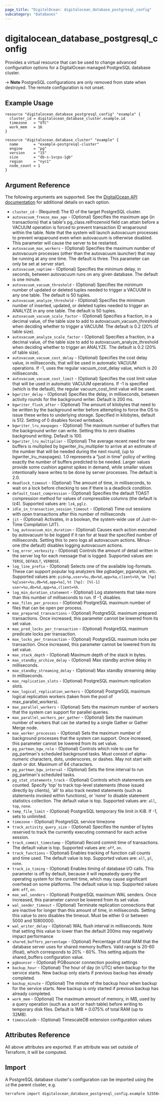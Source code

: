 ```yaml
---
page_title: "DigitalOcean: digitalocean_database_postgresql_config"
subcategory: "Databases"
---
```


# digitalocean\_database\_postgresql\_config

Provides a virtual resource that can be used to change advanced configuration
options for a DigitalOcean managed PostgreSQL database cluster.

-> **Note** PostgreSQL configurations are only removed from state when destroyed. The remote configuration is not unset.

## Example Usage

```hcl
resource "digitalocean_database_postgresql_config" "example" {
  cluster_id = digitalocean_database_cluster.example.id
  timezone   = "UTC"
  work_mem   = 16
}

resource "digitalocean_database_cluster" "example" {
  name       = "example-postgresql-cluster"
  engine     = "pg"
  version    = "15"
  size       = "db-s-1vcpu-1gb"
  region     = "nyc1"
  node_count = 1
}
```

## Argument Reference

The following arguments are supported. See the [DigitalOcean API documentation](https://docs.digitalocean.com/reference/api/digitalocean/#tag/Databases/operation/databases_patch_config)
for additional details on each option.

* `cluster_id` - (Required)  The ID of the target PostgreSQL cluster.
* `autovacuum_freeze_max_age` - (Optional)  Specifies the maximum age (in transactions) that a table's pg_class.relfrozenxid field can attain before a VACUUM operation is forced to prevent transaction ID wraparound within the table. Note that the system will launch autovacuum processes to prevent wraparound even when autovacuum is otherwise disabled. This parameter will cause the server to be restarted.
* `autovacuum_max_workers` - (Optional)  Specifies the maximum number of autovacuum processes (other than the autovacuum launcher) that may be running at any one time. The default is three. This parameter can only be set at server start.
* `autovacuum_naptime` - (Optional)  Specifies the minimum delay, in seconds, between autovacuum runs on any given database. The default is one minute.
* `autovacuum_vacuum_threshold` - (Optional)  Specifies the minimum number of updated or deleted tuples needed to trigger a VACUUM in any one table. The default is 50 tuples.
* `autovacuum_analyze_threshold` - (Optional)  Specifies the minimum number of inserted, updated, or deleted tuples needed to trigger an ANALYZE in any one table. The default is 50 tuples.
* `autovacuum_vacuum_scale_factor` - (Optional)  Specifies a fraction, in a decimal value, of the table size to add to autovacuum_vacuum_threshold when deciding whether to trigger a VACUUM. The default is 0.2 (20% of table size).
* `autovacuum_analyze_scale_factor` - (Optional)  Specifies a fraction, in a decimal value, of the table size to add to autovacuum_analyze_threshold when deciding whether to trigger an ANALYZE. The default is 0.2 (20% of table size).
* `autovacuum_vacuum_cost_delay` - (Optional)  Specifies the cost delay value, in milliseconds, that will be used in automatic VACUUM operations. If -1, uses the regular vacuum_cost_delay value, which is 20 milliseconds.
* `autovacuum_vacuum_cost_limit` - (Optional)  Specifies the cost limit value that will be used in automatic VACUUM operations. If -1 is specified (which is the default), the regular vacuum_cost_limit value will be used.
* `bgwriter_delay` - (Optional)  Specifies the delay, in milliseconds, between activity rounds for the background writer. Default is 200 ms.
* `bgwriter_flush_after` - (Optional)  The amount of kilobytes that need to be written by the background writer before attempting to force the OS to issue these writes to underlying storage. Specified in kilobytes, default is 512. Setting of 0 disables forced writeback.
* `bgwriter_lru_maxpages` - (Optional)  The maximum number of buffers that the background writer can write. Setting this to zero disables background writing. Default is 100.
* `bgwriter_lru_multiplier` - (Optional)  The average recent need for new buffers is multiplied by bgwriter_lru_multiplier to arrive at an estimate of the number that will be needed during the next round, (up to bgwriter_lru_maxpages). 1.0 represents a “just in time” policy of writing exactly the number of buffers predicted to be needed. Larger values provide some cushion against spikes in demand, while smaller values intentionally leave writes to be done by server processes. The default is 2.0.
* `deadlock_timeout` - (Optional)  The amount of time, in milliseconds, to wait on a lock before checking to see if there is a deadlock condition.
* `default_toast_compression` - (Optional)  Specifies the default TOAST compression method for values of compressible columns (the default is lz4). Supported values are: `lz4`, `pglz`.
* `idle_in_transaction_session_timeout` - (Optional)  Time out sessions with open transactions after this number of milliseconds
* `jit` - (Optional)  Activates, in a boolean, the system-wide use of Just-in-Time Compilation (JIT).
* `log_autovacuum_min_duration` - (Optional)  Causes each action executed by autovacuum to be logged if it ran for at least the specified number of milliseconds. Setting this to zero logs all autovacuum actions. Minus-one (the default) disables logging autovacuum actions.
* `log_error_verbosity` - (Optional)  Controls the amount of detail written in the server log for each message that is logged. Supported values are: `TERSE`, `DEFAULT`, `VERBOSE`.
* `log_line_prefix` - (Optional)  Selects one of the available log-formats. These can support popular log analyzers like pgbadger, pganalyze, etc. Supported values are: `pid=%p,user=%u,db=%d,app=%a,client=%h`, `%m [%p] %q[user=%u,db=%d,app=%a]`, `%t [%p]: [%l-1] user=%u,db=%d,app=%a,client=%h`.
* `log_min_duration_statement` - (Optional)  Log statements that take more than this number of milliseconds to run. If -1, disables.
* `max_files_per_process` - (Optional)  PostgreSQL maximum number of files that can be open per process.
* `max_prepared_transactions` - (Optional)  PostgreSQL maximum prepared transactions. Once increased, this parameter cannot be lowered from its set value.
* `max_pred_locks_per_transaction` - (Optional)  PostgreSQL maximum predicate locks per transaction.
* `max_locks_per_transaction` - (Optional)  PostgreSQL maximum locks per transaction. Once increased, this parameter cannot be lowered from its set value.
* `max_stack_depth` - (Optional)  Maximum depth of the stack in bytes.
* `max_standby_archive_delay` - (Optional)  Max standby archive delay in milliseconds.
* `max_standby_streaming_delay` - (Optional)  Max standby streaming delay in milliseconds.
* `max_replication_slots` - (Optional)  PostgreSQL maximum replication slots.
* `max_logical_replication_workers` - (Optional)  PostgreSQL maximum logical replication workers (taken from the pool of max_parallel_workers).
* `max_parallel_workers` - (Optional)  Sets the maximum number of workers that the system can support for parallel queries.
* `max_parallel_workers_per_gather` - (Optional)  Sets the maximum number of workers that can be started by a single Gather or Gather Merge node.
* `max_worker_processes` - (Optional)  Sets the maximum number of background processes that the system can support. Once increased, this parameter cannot be lowered from its set value.
* `pg_partman_bgw_role` - (Optional)  Controls which role to use for pg_partman's scheduled background tasks. Must consist of alpha-numeric characters, dots, underscores, or dashes. May not start with dash or dot. Maximum of 64 characters.
* `pg_partman_bgw_interval` - (Optional)  Sets the time interval to run pg_partman's scheduled tasks.
* `pg_stat_statements_track` - (Optional)  Controls which statements are counted. Specify 'top' to track top-level statements (those issued directly by clients), 'all' to also track nested statements (such as statements invoked within functions), or 'none' to disable statement statistics collection. The default value is top. Supported values are: `all`, `top`, `none`.
* `temp_file_limit` - (Optional)  PostgreSQL temporary file limit in KiB. If -1, sets to unlimited.
* `timezone` - (Optional)  PostgreSQL service timezone
* `track_activity_query_size` - (Optional)  Specifies the number of bytes reserved to track the currently executing command for each active session.
* `track_commit_timestamp` - (Optional)  Record commit time of transactions. The default value is top. Supported values are: `off`, `on`.
* `track_functions` - (Optional)  Enables tracking of function call counts and time used. The default value is top. Supported values are: `all`, `pl`, `none`.
* `track_io_timing` - (Optional)  Enables timing of database I/O calls. This parameter is off by default, because it will repeatedly query the operating system for the current time, which may cause significant overhead on some platforms. The default value is top. Supported values are: `off`, `on`.
* `max_wal_senders` - (Optional)  PostgreSQL maximum WAL senders. Once increased, this parameter cannot be lowered from its set value.
* `wal_sender_timeout` - (Optional)  Terminate replication connections that are inactive for longer than this amount of time, in milliseconds. Setting this value to zero disables the timeout. Must be either 0 or between 5000 and 10800000.
* `wal_writer_delay` - (Optional)  WAL flush interval in milliseconds. Note that setting this value to lower than the default 200ms may negatively impact performance
* `shared_buffers_percentage` - (Optional)  Percentage of total RAM that the database server uses for shared memory buffers. Valid range is 20-60 (float), which corresponds to 20% - 60%. This setting adjusts the shared_buffers configuration value.
* `pgbouncer` - (Optional)  PGBouncer connection pooling settings
* `backup_hour` - (Optional)  The hour of day (in UTC) when backup for the service starts. New backup only starts if previous backup has already completed.
* `backup_minute` - (Optional)  The minute of the backup hour when backup for the service starts. New backup is only started if previous backup has already completed.
* `work_mem` - (Optional)  The maximum amount of memory, in MB, used by a query operation (such as a sort or hash table) before writing to temporary disk files. Default is 1MB + 0.075% of total RAM (up to 32MB).
* `timescaledb` - (Optional)  TimescaleDB extension configuration values

## Attributes Reference

All above attributes are exported. If an attribute was set outside of Terraform, it will be computed.

## Import

A PostgreSQL database cluster's configuration can be imported using the `id` the parent cluster, e.g.

```bash
terraform import digitalocean_database_postgresql_config.example 52556c07-788e-4d41-b8a7-c796432197d1
```
